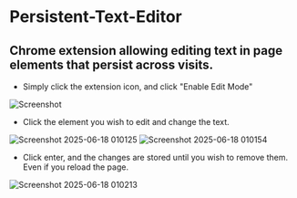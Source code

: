 # Persistent-Text-Editor


## Chrome extension allowing editing text in page elements that persist across visits.   

* Simply click the extension icon, and click "Enable Edit Mode"

![Screenshot](https://github.com/user-attachments/assets/f1dde72f-2707-4f39-a09f-7c143feff4c6)
* Click the element you wish to edit and change the text.

![Screenshot 2025-06-18 010125](https://github.com/user-attachments/assets/33d3b6d4-3bfc-4a9c-91f5-aeb4fa821caa)
![Screenshot 2025-06-18 010154](https://github.com/user-attachments/assets/6cfb0b85-6d65-40b1-8a51-11dc3a33d6d5)
* Click enter, and the changes are stored until you wish to remove them. Even if you reload the page.
  
![Screenshot 2025-06-18 010213](https://github.com/user-attachments/assets/8c7d6df5-4f0e-4ec6-aaf6-572297a00b49)
